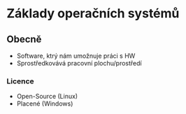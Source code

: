 # Základy operačních systémů

## Obecně

* Software, ktrý nám umožnuje práci s HW 
* Sprostředkovává pracovní plochu/prostředí

### Licence

* Open-Source (Linux)
* Placené (Windows)
